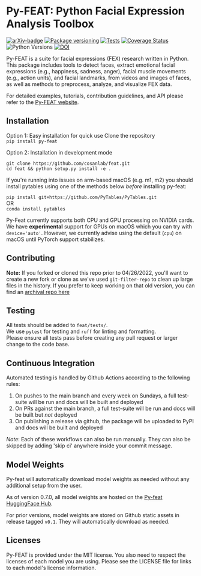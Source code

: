 # Py-FEAT: Python Facial Expression Analysis Toolbox
[![arXiv-badge](https://img.shields.io/badge/arXiv-2104.03509-red.svg)](https://arxiv.org/abs/2104.03509) 
[![Package versioning](https://img.shields.io/pypi/v/py-feat.svg)](https://pypi.org/project/py-feat/)
[![Tests](https://github.com/cosanlab/py-feat/actions/workflows/tests_and_docs.yml/badge.svg)](https://github.com/cosanlab/py-feat/actions/workflows/tests_and_docs.yml)
[![Coverage Status](https://coveralls.io/repos/github/cosanlab/py-feat/badge.svg?branch=master)](https://coveralls.io/github/cosanlab/py-feat?branch=master)
![Python Versions](https://img.shields.io/badge/python-3.7%20%7C%203.8%20%7C%203.9-blue)
[![DOI](https://zenodo.org/badge/118517740.svg)](https://zenodo.org/badge/latestdoi/118517740)

Py-FEAT is a suite for facial expressions (FEX) research written in Python. This package includes tools to detect faces, extract emotional facial expressions (e.g., happiness, sadness, anger), facial muscle movements (e.g., action units), and facial landmarks, from videos and images of faces, as well as methods to preprocess, analyze, and visualize FEX data. 

For detailed examples, tutorials, contribution guidelines, and API please refer to the [Py-FEAT website](https://cosanlab.github.io/py-feat/). 

## Installation
Option 1: Easy installation for quick use
Clone the repository    
`pip install py-feat`  

Option 2: Installation in development mode
```
git clone https://github.com/cosanlab/feat.git
cd feat && python setup.py install -e . 
```

If you're running into issues on arm-based macOS (e.g. m1, m2) you should install pytables using one of the methods below *before* installing py-feat:

`pip install git+https://github.com/PyTables/PyTables.git`  
OR  
`conda install pytables`

Py-Feat currently supports both CPU and GPU processing on NVIDIA cards. We have **experimental** support for GPUs on macOS which you can try with `device='auto'`. However, we currently advise using the default (`cpu`) on macOS until PyTorch support stabilizes.

## Contributing

**Note:** If you forked or cloned this repo prior to 04/26/2022, you'll want to create a new fork or clone as we've used `git-filter-repo` to clean up large files in the history. If you prefer to keep working on that old version, you can find an [archival repo here](https://github.com/cosanlab/py-feat-archive)

## Testing

All tests should be added to `feat/tests/`.  
We use `pytest` for testing and `ruff` for linting and formatting.  
Please ensure all tests pass before creating any pull request or larger change to the code base.

## Continuous Integration

Automated testing is handled by Github Actions according to the following rules:
1. On pushes to the main branch and every week on Sundays, a full test-suite will be run and docs will be built and deployed
2. On PRs against the main branch, a full test-suite will be run and docs will be built but *not* deployed
3. On publishing a release via github, the package will be uploaded to PyPI and docs will be built and deployed

*Note*: Each of these workflows can also be run manually. They can also be skipped by adding 'skip ci' anywhere inside your commit message.

## Model Weights
Py-feat will automatically download model weights as needed without any additional setup from the user.

As of version 0.7.0, all model weights are hosted on the [Py-feat HuggingFace Hub](https://huggingface.co/py-feat).

For prior versions, model weights are stored on Github static assets in release tagged `v0.1`. They will automatically download as needed.

## Licenses
Py-FEAT is provided under the MIT license. You also need to respect the licenses of each model you are using. Please see the LICENSE file for links to each model's license information. 

